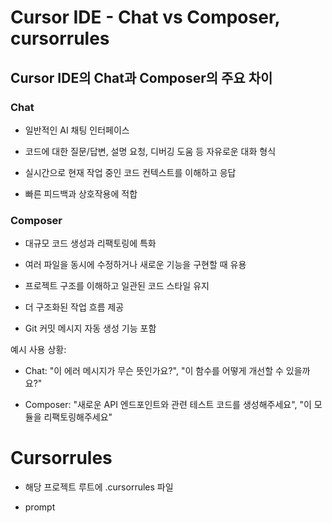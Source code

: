# Cursor IDE - Chat vs Composer, cursorrules

## Cursor IDE의 Chat과 Composer의 주요 차이

### Chat

- 일반적인 AI 채팅 인터페이스

- 코드에 대한 질문/답변, 설명 요청, 디버깅 도움 등 자유로운 대화 형식

- 실시간으로 현재 작업 중인 코드 컨텍스트를 이해하고 응답

- 빠른 피드백과 상호작용에 적합

### Composer

- 대규모 코드 생성과 리팩토링에 특화

- 여러 파일을 동시에 수정하거나 새로운 기능을 구현할 때 유용

- 프로젝트 구조를 이해하고 일관된 코드 스타일 유지

- 더 구조화된 작업 흐름 제공

- Git 커밋 메시지 자동 생성 기능 포함

예시 사용 상황:

- Chat: "이 에러 메시지가 무슨 뜻인가요?", "이 함수를 어떻게 개선할 수 있을까요?"

- Composer: "새로운 API 엔드포인트와 관련 테스트 코드를 생성해주세요", "이 모듈을 리팩토링해주세요"

# Cursorrules

- 해당 프로젝트 루트에 .cursorrules 파일

- prompt